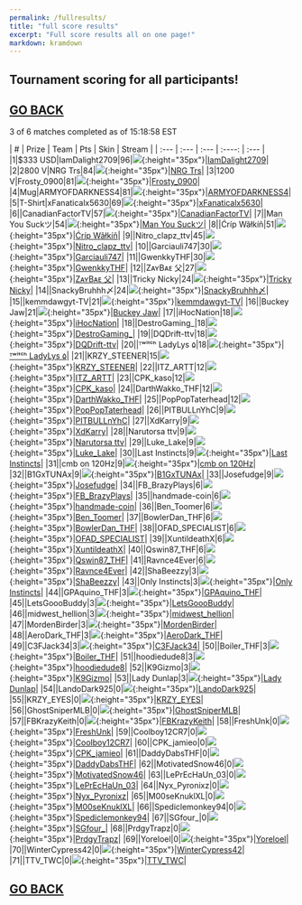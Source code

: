 ```yaml
---
permalink: /fullresults/
title: "full score results"
excerpt: "Full score results all on one page!"
markdown: kramdown
---
```

<meta http-equiv="refresh" content="30">

## Tournament scoring for all participants!
## [GO BACK](https://www.kaso.gg)

3 of 6 matches completed as of 15:18:58 EST  

| # | Prize | Team | Pts | Skin | Stream |
| :--- | :--- | :--- | :----: | :--- |
|1|$333 USD|IamDalight2709|96|![](https://media.fortniteapi.io/images/0a516b5a4fdf57074e8e0a63737ea4bf/transparent.png){:height="35px"}|[IamDalight2709](https://www.twitchtv.cpk_kaso)|
|2|2800 V|NRG Trs|84|![](https://media.fortniteapi.io/images/3f9527a18c9da23166b91a1c63bc9faf/transparent.png){:height="35px"}|[NRG Trs](https://www.twitchtv.cpk_kaso)|
|3|1200 V|Frosty_0900|81|![](https://media.fortniteapi.io/images/86da499-f41aa44-6696faf-408b001/transparent.png){:height="35px"}|[Frosty_0900](https://www.twitchtv.cpk_kaso)|
|4|Mug|ARMYOFDARKNESS4|81|![](https://media.fortniteapi.io/images/2f05bfd-16352b5-5a68084-0eea22e/transparent.png){:height="35px"}|[ARMYOFDARKNESS4](https://www.twitchtv.cpk_kaso)|
|5|T-Shirt|xFanaticalx5630|69|![](https://media.fortniteapi.io/images/3342d8f2545e8a2fccfa64b389169d92/transparent.png){:height="35px"}|[xFanaticalx5630](https://www.twitchtv.cpk_kaso)|
|6||CanadianFactorTV|57|![](https://media.fortniteapi.io/images/45caac9fc35100f267b552d338d3df4b/transparent.png){:height="35px"}|[CanadianFactorTV](https://www.twitchtv.cpk_kaso)|
|7||Man You Suckツ|54|![](https://media.fortniteapi.io/images/6e72a89c1094b5f9afea6b95bed274dc/transparent.png){:height="35px"}|[Man You Suckツ](https://www.twitchtv.cpk_kaso)|
|8||Ćríp Wãłkíñ|51|![](https://media.fortniteapi.io/images/0961782-0c80ab5-6fbbc33-69160f0/transparent.png){:height="35px"}|[Ćríp Wãłkíñ](https://www.twitchtv.cpk_kaso)|
|9||Nitro_clapz_ttv|45|![](https://media.fortniteapi.io/images/d213259c4aeefe525b759fb3f3d573b7/transparent.png){:height="35px"}|[Nitro_clapz_ttv](https://www.twitchtv.cpk_kaso)|
|10||Garciauli747|30|![](https://media.fortniteapi.io/images/4352c0f7c2b8f8d3d0ab8d40ea3200ed/transparent.png){:height="35px"}|[Garciauli747](https://www.twitchtv.cpk_kaso)|
|11||GwenkkyTHF|30|![](https://media.fortniteapi.io/images/45caac9fc35100f267b552d338d3df4b/transparent.png){:height="35px"}|[GwenkkyTHF](https://www.twitchtv.cpk_kaso)|
|12||ZᴀʏBᴀᴇ 父|27|![](https://media.fortniteapi.io/images/3f9527a18c9da23166b91a1c63bc9faf/transparent.png){:height="35px"}|[ZᴀʏBᴀᴇ 父](https://www.twitchtv.cpk_kaso)|
|13||Ƭricky Nicky|24|![](https://media.fortniteapi.io/images/4cf0e96-cd67885-b054b0f-e54d851/transparent.png){:height="35px"}|[Ƭricky Nicky](https://www.twitchtv.cpk_kaso)|
|14||SnackyBruhhh〆|24|![](https://media.fortniteapi.io/images/398cb5db511f360e6b17b4ed34a22247/transparent.png){:height="35px"}|[SnackyBruhhh〆](https://www.twitchtv.cpk_kaso)|
|15||kemmdawgyt-TV|21|![](https://media.fortniteapi.io/images/1e55a45-cb54ceb-bafa8c9-805b40b/transparent.png){:height="35px"}|[kemmdawgyt-TV](https://www.twitchtv.cpk_kaso)|
|16||Buckey Jaw|21|![](https://media.fortniteapi.io/images/33e9e8374d41a45fdd056edb0db08978/transparent.png){:height="35px"}|[Buckey Jaw](https://www.twitchtv.cpk_kaso)|
|17||iHocNation|18|![](https://media.fortniteapi.io/images/f901dd03d4327991ea1e05a7efbc7f0f/transparent.png){:height="35px"}|[iHocNation](https://www.twitchtv.cpk_kaso)|
|18||DestroGaming_|18|![](https://media.fortniteapi.io/images/5b5eb64-236e306-9a2c5eb-14285c7/transparent.png){:height="35px"}|[DestroGaming_](https://www.twitchtv.cpk_kaso)|
|19||DQDrift-ttv|18|![](https://media.fortniteapi.io/images/1e55a45-cb54ceb-bafa8c9-805b40b/transparent.png){:height="35px"}|[DQDrift-ttv](https://www.twitchtv.cpk_kaso)|
|20||ᵀʷⁱᵗᶜʰ LadyLys ۵|18|![](https://media.fortniteapi.io/images/0a516b5a4fdf57074e8e0a63737ea4bf/transparent.png){:height="35px"}|[ᵀʷⁱᵗᶜʰ LadyLys ۵](https://www.twitchtv.cpk_kaso)|
|21||KRZY_STEENER|15|![](https://media.fortniteapi.io/images/27795a494322c8119f42ad6eb1092e4b/transparent.png){:height="35px"}|[KRZY_STEENER](https://www.twitchtv.cpk_kaso)|
|22||ITZ_ARTT|12|![](https://media.fortniteapi.io/images/07429fa12a5f6a7f8e8f1db85656950f/transparent.png){:height="35px"}|[ITZ_ARTT](https://www.twitchtv.cpk_kaso)|
|23||CPK_kaso|12|![](https://media.fortniteapi.io/images/072402071dcaac29ee547d1c40ac24b5/transparent.png){:height="35px"}|[CPK_kaso](https://www.twitchtv.cpk_kaso)|
|24||DarthWakko_THF|12|![](https://media.fortniteapi.io/images/c7a771512d96d090ff0bbfff851613e1/transparent.png){:height="35px"}|[DarthWakko_THF](https://www.twitchtv.cpk_kaso)|
|25||PopPopTaterhead|12|![](https://media.fortniteapi.io/images/01fb97b67e3078c01fc6cc353499279c/transparent.png){:height="35px"}|[PopPopTaterhead](https://www.twitchtv.cpk_kaso)|
|26||PITBULLnYhC|9|![](https://media.fortniteapi.io/images/c7a771512d96d090ff0bbfff851613e1/transparent.png){:height="35px"}|[PITBULLnYhC](https://www.twitchtv.cpk_kaso)|
|27||XdKarry|9|![](https://media.fortniteapi.io/images/c159c82-32d838a-e4f5c75-b021dab/transparent.png){:height="35px"}|[XdKarry](https://www.twitchtv.cpk_kaso)|
|28||Narutorsa ttv|9|![](https://media.fortniteapi.io/images/3da085c09f5d591ec08a878e8e90cb0c/transparent.png){:height="35px"}|[Narutorsa ttv](https://www.twitchtv.cpk_kaso)|
|29||Luke_Lake|9|![](https://media.fortniteapi.io/images/07429fa12a5f6a7f8e8f1db85656950f/transparent.png){:height="35px"}|[Luke_Lake](https://www.twitchtv.cpk_kaso)|
|30||Last Instincts|9|![](https://media.fortniteapi.io/images/09c41f9e3eeb6f7fc0ac70961434af35/transparent.png){:height="35px"}|[Last Instincts](https://www.twitchtv.cpk_kaso)|
|31||cmb on 120Hz|9|![](https://media.fortniteapi.io/images/10152349852b512cf59d93156e451ca7/transparent.png){:height="35px"}|[cmb on 120Hz](https://www.twitchtv.cpk_kaso)|
|32||B1GxTUNAx|9|![](https://media.fortniteapi.io/images/05a5a3e-66bd4df-1489ef8-14b21d5/transparent.png){:height="35px"}|[B1GxTUNAx](https://www.twitchtv.cpk_kaso)|
|33||Josefudge|9|![](https://media.fortniteapi.io/images/004605fb9ff8b9d78e87f12d09bb966c/transparent.png){:height="35px"}|[Josefudge](https://www.twitchtv.cpk_kaso)|
|34||FB_BrazyPlays|6|![](https://media.fortniteapi.io/images/04d7bd3eed40ebe4794958c43e213398/transparent.png){:height="35px"}|[FB_BrazyPlays](https://www.twitchtv.cpk_kaso)|
|35||handmade-coin|6|![](https://media.fortniteapi.io/images/51d30a24ab77d09644e0db6a9ea14ddc/transparent.png){:height="35px"}|[handmade-coin](https://www.twitchtv.cpk_kaso)|
|36||Ben_Toomer|6|![](https://media.fortniteapi.io/images/e9ab87e429739082425810ce1a287a74/transparent.png){:height="35px"}|[Ben_Toomer](https://www.twitchtv.cpk_kaso)|
|37||BowlerDan_THF|6|![](https://media.fortniteapi.io/images/197ef6ae660eb9ee71136e4767eaaae1/transparent.png){:height="35px"}|[BowlerDan_THF](https://www.twitchtv.cpk_kaso)|
|38||OFAD_SPECIALIST|6|![](https://media.fortniteapi.io/images/4e29b26ec92a96de63469e091f5c125b/transparent.png){:height="35px"}|[OFAD_SPECIALIST](https://www.twitchtv.cpk_kaso)|
|39||XuntildeathX|6|![](https://media.fortniteapi.io/images/07429fa12a5f6a7f8e8f1db85656950f/transparent.png){:height="35px"}|[XuntildeathX](https://www.twitchtv.cpk_kaso)|
|40||Qswin87_THF|6|![](https://media.fortniteapi.io/images/1ed05f40f57efb82101f5df6de37dbf9/transparent.png){:height="35px"}|[Qswin87_THF](https://www.twitchtv.cpk_kaso)|
|41||Ravnce4Ever|6|![](https://media.fortniteapi.io/images/ba1335e162101ae22b982180360d34c3/transparent.png){:height="35px"}|[Ravnce4Ever](https://www.twitchtv.cpk_kaso)|
|42||ShaBeezzy|3|![](https://media.fortniteapi.io/images/197ef6ae660eb9ee71136e4767eaaae1/transparent.png){:height="35px"}|[ShaBeezzy](https://www.twitchtv.cpk_kaso)|
|43||Only Instincts|3|![](https://media.fortniteapi.io/images/50a7630-b43c2cc-ddf1732-564410d/transparent.png){:height="35px"}|[Only Instincts](https://www.twitchtv.cpk_kaso)|
|44||GPAquino_THF|3|![](https://media.fortniteapi.io/images/6dce43053429391e074b5831f53ccbd7/transparent.png){:height="35px"}|[GPAquino_THF](https://www.twitchtv.cpk_kaso)|
|45||LetsGoooBuddy|3|![](https://media.fortniteapi.io/images/6dce43053429391e074b5831f53ccbd7/transparent.png){:height="35px"}|[LetsGoooBuddy](https://www.twitchtv.cpk_kaso)|
|46||midwest_hellion|3|![](https://media.fortniteapi.io/images/78b3c3c73a7c0d8ad6f5fc80a561b5d7/transparent.png){:height="35px"}|[midwest_hellion](https://www.twitchtv.cpk_kaso)|
|47||MordenBirder|3|![](https://media.fortniteapi.io/images/52f1f7d24620835f96dfe15fc8f5b1da/transparent.png){:height="35px"}|[MordenBirder](https://www.twitchtv.cpk_kaso)|
|48||AeroDark_THF|3|![](https://media.fortniteapi.io/images/4a547a98addf2e2f7b8e14ca5e8bb046/transparent.png){:height="35px"}|[AeroDark_THF](https://www.twitchtv.cpk_kaso)|
|49||C3FJack34|3|![](https://media.fortniteapi.io/images/c159c82-32d838a-e4f5c75-b021dab/transparent.png){:height="35px"}|[C3FJack34](https://www.twitchtv.cpk_kaso)|
|50||Boiler_THF|3|![](https://media.fortniteapi.io/images/1574dc467e56a239850766bc0e67079b/transparent.png){:height="35px"}|[Boiler_THF](https://www.twitchtv.cpk_kaso)|
|51||hoodiedude8|3|![](https://media.fortniteapi.io/images/6dce43053429391e074b5831f53ccbd7/transparent.png){:height="35px"}|[hoodiedude8](https://www.twitchtv.cpk_kaso)|
|52||K9Gizmo|3|![](https://media.fortniteapi.io/images/6cfd3b3628dc294d7f8cd19365035d68/transparent.png){:height="35px"}|[K9Gizmo](https://www.twitchtv.cpk_kaso)|
|53||Lady Dunlap|3|![](https://media.fortniteapi.io/images/6dce43053429391e074b5831f53ccbd7/transparent.png){:height="35px"}|[Lady Dunlap](https://www.twitchtv.cpk_kaso)|
|54||LandoDark925|0|![](https://media.fortniteapi.io/images/4a547a98addf2e2f7b8e14ca5e8bb046/transparent.png){:height="35px"}|[LandoDark925](https://www.twitchtv.cpk_kaso)|
|55||KRZY_EYES|0|![](https://media.fortniteapi.io/images/3281a033bd25915f38bcb401c7ae5e60/transparent.png){:height="35px"}|[KRZY_EYES](https://www.twitchtv.cpk_kaso)|
|56||GhostSniperMLB|0|![](https://media.fortniteapi.io/images/6ab699ca8456e1092e07ffc2bdb131c7/transparent.png){:height="35px"}|[GhostSniperMLB](https://www.twitchtv.cpk_kaso)|
|57||FBKrazyKeith|0|![](https://media.fortniteapi.io/images/10152349852b512cf59d93156e451ca7/transparent.png){:height="35px"}|[FBKrazyKeith](https://www.twitchtv.cpk_kaso)|
|58||FreshUnk|0|![](https://media.fortniteapi.io/images/164b6aad9ac6e84a008d8cb75a03709e/transparent.png){:height="35px"}|[FreshUnk](https://www.twitchtv.cpk_kaso)|
|59||Coolboy12CR7|0|![](https://media.fortniteapi.io/images/f8ba3fb6a8c6f896f7bce2a5cafdaae8/transparent.png){:height="35px"}|[Coolboy12CR7](https://www.twitchtv.cpk_kaso)|
|60||CPK_jamieo|0|![](https://media.fortniteapi.io/images/210d2e7-e24492c-84df9d8-77faa57/transparent.png){:height="35px"}|[CPK_jamieo](https://www.twitchtv.cpk_kaso)|
|61||DaddyDabsTHF|0|![](https://media.fortniteapi.io/images/a743c6fa634f84ded8fadb10529677b3/transparent.png){:height="35px"}|[DaddyDabsTHF](https://www.twitchtv.cpk_kaso)|
|62||MotivatedSnow46|0|![](https://media.fortniteapi.io/images/a340e798cf705bfd7e60da8518705189/transparent.png){:height="35px"}|[MotivatedSnow46](https://www.twitchtv.cpk_kaso)|
|63||LePrEcHaUn_03|0|![](https://media.fortniteapi.io/images/c159c82-32d838a-e4f5c75-b021dab/transparent.png){:height="35px"}|[LePrEcHaUn_03](https://www.twitchtv.cpk_kaso)|
|64||Nyx_Pyronixz|0|![](https://media.fortniteapi.io/images/3342d8f2545e8a2fccfa64b389169d92/transparent.png){:height="35px"}|[Nyx_Pyronixz](https://www.twitchtv.cpk_kaso)|
|65||M00seKnuklXL|0|![](https://media.fortniteapi.io/images/d4601c999178f44ddc81e20ea092d2b6/transparent.png){:height="35px"}|[M00seKnuklXL](https://www.twitchtv.cpk_kaso)|
|66||Spediclemonkey94|0|![](https://media.fortniteapi.io/images/09700f9-45fc58c-a132f81-9680b52/transparent.png){:height="35px"}|[Spediclemonkey94](https://www.twitchtv.cpk_kaso)|
|67||SGfour_|0|![](https://media.fortniteapi.io/images/99b226a123eeec170f244331e6f948d5/transparent.png){:height="35px"}|[SGfour_](https://www.twitchtv.cpk_kaso)|
|68||PrdgyTrapz|0|![](https://media.fortniteapi.io/images/5d6b82ff761b71350a84f2ed1fe9275f/transparent.png){:height="35px"}|[PrdgyTrapz](https://www.twitchtv.cpk_kaso)|
|69||Yoreloel|0|![](https://media.fortniteapi.io/images/4ffaa851073fbccd20d2fe39a81683de/transparent.png){:height="35px"}|[Yoreloel](https://www.twitchtv.cpk_kaso)|
|70||WinterCypress42|0|![](https://media.fortniteapi.io/images/7f282641619444a7c6b1c3d1d6d130cb/transparent.png){:height="35px"}|[WinterCypress42](https://www.twitchtv.cpk_kaso)|
|71||TTV_TWC|0|![](https://media.fortniteapi.io/images/929a14d-db4a444-bdb3a30-e6219eb/transparent.png){:height="35px"}|[TTV_TWC](https://www.twitchtv.cpk_kaso)|

## [GO BACK](https://www.kaso.gg)
